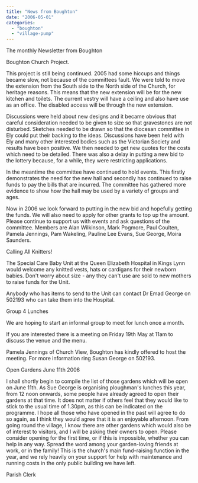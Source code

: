 ```yaml
---
title: "News from Boughton"
date: "2006-05-01"
categories: 
  - "boughton"
  - "village-pump"
---
```


The monthly Newsletter from Boughton

Boughton Church Project.

This project is still being continued. 2005 had some hiccups and things became slow, not because of the committees fault. We were told to move the extension from the South side to the North side of the Church, for heritage reasons. This means that the new extension will be for the new kitchen and toilets. The current vestry will have a ceiling and also have use as an office. The disabled access will be through the new extension.

Discussions were held about new designs and it became obvious that careful consideration needed to be given to size so that gravestones are not disturbed. Sketches needed to be drawn so that the diocesan committee in Ely could put their backing to the ideas. Discussions have been held with Ely and many other interested bodies such as the Victorian Society and results have been positive. We then needed to get new quotes for the costs which need to be detailed. There was also a delay in putting a new bid to the lottery because, for a while, they were restricting applications.

In the meantime the committee have continued to hold events. This firstly demonstrates the need for the new hall and secondly has continued to raise funds to pay the bills that are incurred. The committee has gathered more evidence to show how the hall may be used by a variety of groups and ages.

Now in 2006 we look forward to putting in the new bid and hopefully getting the funds. We will also need to apply for other grants to top up the amount. Please continue to support us with events and ask questions of the committee. Members are Alan Wilkinson, Mark Pogmore, Paul Coulten, Pamela Jennings, Pam Wakeling, Pauline Lee Evans, Sue George, Moira Saunders.

Calling All Knitters!

The Special Care Baby Unit at the Queen Elizabeth Hospital in Kings Lynn would welcome any knitted vests, hats or cardigans for their newborn babies. Don't worry about size - any they can't use are sold to new mothers to raise funds for the Unit.

Anybody who has items to send to the Unit can contact Dr Emad George on 502193 who can take them into the Hospital.

Group 4 Lunches

We are hoping to start an informal group to meet for lunch once a month.

If you are interested there is a meeting on Friday 19th May at 11am to discuss the venue and the menu.

Pamela Jennings of Church View, Boughton has kindly offered to host the meeting. For more information ring Susan George on 502193.

Open Gardens June 11th 2006

I shall shortly begin to compile the list of those gardens which will be open on June 11th. As Sue George is organising ploughman's lunches this year, from 12 noon onwards, some people have already agreed to open their gardens at that time. It does not matter if others feel that they would like to stick to the usual time of 1.30pm, as this can be indicated on the programme. I hope all those who have opened in the past will agree to do so again, as I think they would agree that it is an enjoyable afternoon. From going round the village, I know there are other gardens which would also be of interest to visitors, and I will be asking their owners to open. Please consider opening for the first time, or if this is impossible, whether you can help in any way. Spread the word among your garden-loving friends at work, or in the family! This is the church's main fund-raising function in the year, and we rely heavily on your support for help with maintenance and running costs in the only public building we have left.

Parish Clerk
